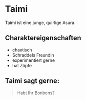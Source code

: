 # Taimi
Taimi ist eine junge, quirlige Asura.

## Charaktereigenschaften
* chaotisch
* Schraddels Freundin
* experimentiert gerne
* hat Zöpfe

## Taimi sagt gerne:
> Habt Ihr Bonbons?
